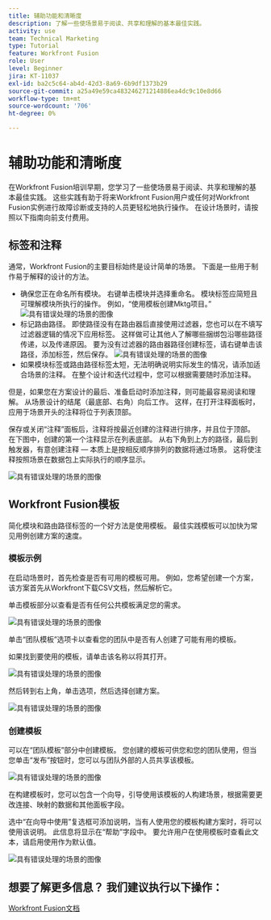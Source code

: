```yaml
---
title: 辅助功能和清晰度
description: 了解一些使场景易于阅读、共享和理解的基本最佳实践。
activity: use
team: Technical Marketing
type: Tutorial
feature: Workfront Fusion
role: User
level: Beginner
jira: KT-11037
exl-id: ba2c5c64-ab4d-42d3-8a69-6b9df1373b29
source-git-commit: a25a49e59ca483246271214886ea4dc9c10e8d66
workflow-type: tm+mt
source-wordcount: '706'
ht-degree: 0%

---
```


# 辅助功能和清晰度

在Workfront Fusion培训早期，您学习了一些使场景易于阅读、共享和理解的基本最佳实践。 这些实践有助于将来Workfront Fusion用户或任何对Workfront Fusion实例进行故障诊断或支持的人员更轻松地执行操作。 在设计场景时，请按照以下指南向前支付费用。

## 标签和注释

通常，Workfront Fusion的主要目标始终是设计简单的场景。 下面是一些用于制作易于解释的设计的方法。

* 确保您正在命名所有模块。 右键单击模块并选择重命名。 模块标签应简短且可理解模块所执行的操作。 例如，“使用模板创建Mktg项目。”
  ![具有错误处理的场景的图像](assets/design-optimization-and-testing-1.png)
* 标记路由路径。 即使路径没有在路由器后直接使用过滤器，您也可以在不填写过滤器逻辑的情况下应用标签。 这样做可让其他人了解哪些捆绑包沿哪些路径传递，以及传递原因。 要为没有过滤器的路由器路径创建标签，请右键单击该路径，添加标签，然后保存。
  ![具有错误处理的场景的图像](assets/design-optimization-and-testing-2.png)
* 如果模块标签或路由路径标签太短，无法明确说明实际发生的情况，请添加适合场景的注释。 在整个设计和迭代过程中，您可以根据需要随时添加注释。

但是，如果您在方案设计的最后、准备启动时添加注释，则可能最容易阅读和理解。 从场景设计的结尾（最底部、右角）向后工作。 这样，在打开注释面板时，应用于场景开头的注释将位于列表顶部。

保存或关闭“注释”面板后，注释将按最近创建的注释进行排序，并且位于顶部。 在下图中，创建的第一个注释显示在列表底部。 从右下角到上方的路径，最后到触发器，有意创建注释 — 本质上是按相反顺序排列的数据将通过场景。 这将使注释按照场景在数据包上实际执行的顺序显示。

![具有错误处理的场景的图像](assets/design-optimization-and-testing-3.png)

## Workfront Fusion模板

简化模块和路由路径标签的一个好方法是使用模板。 最佳实践模板可以加快为常见用例创建方案的速度。

### 模板示例

在启动场景时，首先检查是否有可用的模板可用。 例如，您希望创建一个方案，该方案首先从Workfront下载CSV文档，然后解析它。

单击模板部分以查看是否有任何公共模板满足您的需求。

![具有错误处理的场景的图像](assets/design-optimization-and-testing-4.png)

单击“团队模板”选项卡以查看您的团队中是否有人创建了可能有用的模板。

如果找到要使用的模板，请单击该名称以将其打开。

![具有错误处理的场景的图像](assets/design-optimization-and-testing-5.png)

然后转到右上角，单击选项，然后选择创建方案。

![具有错误处理的场景的图像](assets/design-optimization-and-testing-6.png)

### 创建模板

可以在“团队模板”部分中创建模板。 您创建的模板可供您和您的团队使用，但当您单击“发布”按钮时，您可以与团队外部的人员共享该模板。

![具有错误处理的场景的图像](assets/design-optimization-and-testing-7.png)

在构建模板时，您可以包含一个向导，引导使用该模板的人构建场景，根据需要更改连接、映射的数据和其他面板字段。

选中“在向导中使用”复选框可添加说明，当有人使用您的模板构建方案时，将可以使用该说明。 此信息将显示在“帮助”字段中。 要允许用户在使用模板时查看此文本，请启用使用作为默认值。

![具有错误处理的场景的图像](assets/design-optimization-and-testing-8.png)

## 想要了解更多信息？ 我们建议执行以下操作：

[Workfront Fusion文档](https://experienceleague.adobe.com/docs/workfront/using/adobe-workfront-fusion/workfront-fusion-2.html?lang=en)
